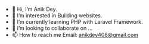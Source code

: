 - 👋 Hi, I’m Anik Dey.
- 👀 I’m interested in Building websites.
- 🌱 I’m currently learning PHP with Laravel Framework.
- 💞️ I’m looking to collaborate on ...
- 📫 How to reach me Email: anikdey408@gmail.com

<!---
iianik/iianik is a ✨ special ✨ repository because its `README.md` (this file) appears on your GitHub profile.
You can click the Preview link to take a look at your changes.
--->
